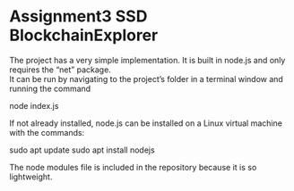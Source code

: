 # Assignment3 SSD BlockchainExplorer 

The project has a very simple implementation.  It is built in node.js and only requires the “net” package.  
It can be run by navigating to the project’s folder in a terminal window and running the command 

node index.js

If not already installed, node.js can be installed on a Linux virtual machine with the commands:

sudo apt update
sudo apt install nodejs

The node modules file is included in the repository because it is so lightweight.

